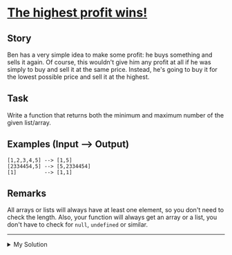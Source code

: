 # [The highest profit wins!](https://www.codewars.com/kata/559590633066759614000063)

## Story

Ben has a very simple idea to make some profit: he buys something and sells it again. Of course, this wouldn't give him any profit at all if he was simply to buy and sell it at the same price. Instead, he's going to buy it for the lowest possible price and sell it at the highest.

## Task

Write a function that returns both the minimum and maximum number of the given list/array.

## Examples (Input --> Output)

```
[1,2,3,4,5] --> [1,5]
[2334454,5] --> [5,2334454]
[1]         --> [1,1]
```

## Remarks

All arrays or lists will always have at least one element, so you don't need to check the length. Also, your function will always get an array or a list, you don't have to check for `null`, `undefined` or similar.

---

<details><summary>My Solution</summary>

```js
function minMax(arr) {
  return [Math.min(...arr), Math.max(...arr)]
}
```

</details>
